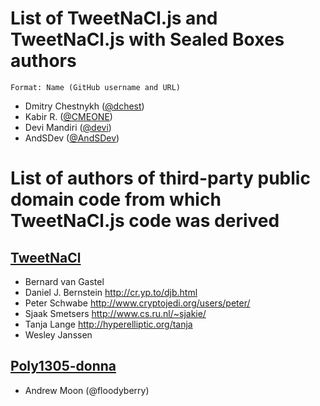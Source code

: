 List of TweetNaCl.js and TweetNaCl.js with Sealed Boxes authors
===============================================================

    Format: Name (GitHub username and URL)

* Dmitry Chestnykh ([@dchest](https://github.com/dchest))
* Kabir R. ([@CMEONE](https://github.com/CMEONE))
* Devi Mandiri ([@devi](https://github.com/devi))
* AndSDev ([@AndSDev](https://github.com/AndSDev))

List of authors of third-party public domain code from which TweetNaCl.js code was derived
==========================================================================================

[TweetNaCl](http://tweetnacl.cr.yp.to/)
--------------------------------------

* Bernard van Gastel
* Daniel J. Bernstein <http://cr.yp.to/djb.html>
* Peter Schwabe <http://www.cryptojedi.org/users/peter/>
* Sjaak Smetsers <http://www.cs.ru.nl/~sjakie/>
* Tanja Lange <http://hyperelliptic.org/tanja>
* Wesley Janssen


[Poly1305-donna](https://github.com/floodyberry/poly1305-donna)
--------------------------------------------------------------

* Andrew Moon (@floodyberry)
